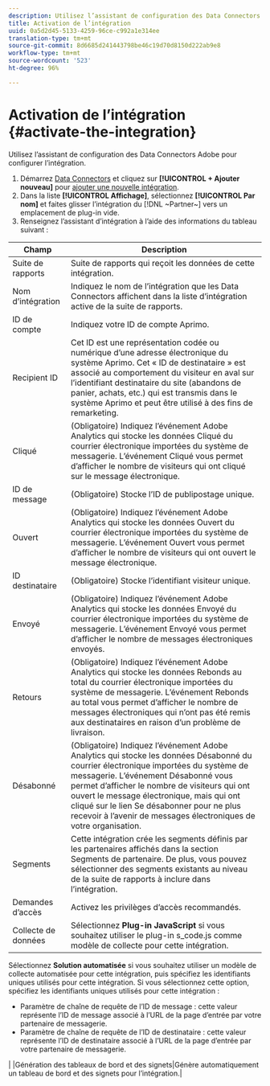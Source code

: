 ```yaml
---
description: Utilisez l’assistant de configuration des Data Connectors Adobe pour configurer l’intégration.
title: Activation de l’intégration
uuid: 0a5d2d45-5133-4259-96ce-c992a1e314ee
translation-type: tm+mt
source-git-commit: 8d6685d241443798be46c19d70d8150d222ab9e8
workflow-type: tm+mt
source-wordcount: '523'
ht-degree: 96%

---
```



# Activation de l’intégration {#activate-the-integration}

Utilisez l’assistant de configuration des Data Connectors Adobe pour configurer l’intégration.

1. Démarrez [Data Connectors](https://docs.adobe.com/content/help/en/analytics/import/dataconnectors/getting-started-data-connectors.html) et cliquez sur **[!UICONTROL + Ajouter nouveau]** pour [ajouter une nouvelle intégration](https://docs.adobe.com/content/help/en/analytics/import/dataconnectors/getting-started-data-connectors.html).
1. Dans la liste **[!UICONTROL Affichage]**, sélectionnez **[!UICONTROL Par nom]** et faites glisser l’intégration du [!DNL ~Partner~] vers un emplacement de plug-in vide.
1. Renseignez l’assistant d’intégration à l’aide des informations du tableau suivant :

| Champ | Description |
|--- |--- |
| Suite de rapports | Suite de rapports qui reçoit les données de cette intégration. |
| Nom d’intégration | Indiquez le nom de l’intégration que les Data Connectors affichent dans la liste d’intégration active de la suite de rapports. |
| ID de compte | Indiquez votre ID de compte Aprimo. |
| Recipient ID | Cet ID est une représentation codée ou numérique d’une adresse électronique du système Aprimo. Cet « ID de destinataire » est associé au comportement du visiteur en aval sur l’identifiant destinataire du site (abandons de panier, achats, etc.) qui est transmis dans le système Aprimo et peut être utilisé à des fins de remarketing. |
| Cliqué | (Obligatoire) Indiquez l’événement Adobe Analytics qui stocke les données Cliqué du courrier électronique importées du système de messagerie. L’événement Cliqué vous permet d’afficher le nombre de visiteurs qui ont cliqué sur le message électronique. |
| ID de message | (Obligatoire) Stocke l’ID de publipostage unique. |
| Ouvert | (Obligatoire) Indiquez l’événement Adobe Analytics qui stocke les données Ouvert du courrier électronique importées du système de messagerie. L’événement Ouvert vous permet d’afficher le nombre de visiteurs qui ont ouvert le message électronique. |
| ID destinataire | (Obligatoire) Stocke l’identifiant visiteur unique. |
| Envoyé | (Obligatoire) Indiquez l’événement Adobe Analytics qui stocke les données Envoyé du courrier électronique importées du système de messagerie. L’événement Envoyé vous permet d’afficher le nombre de messages électroniques envoyés. |
| Retours | (Obligatoire) Indiquez l’événement Adobe Analytics qui stocke les données Rebonds au total du courrier électronique importées du système de messagerie. L’événement Rebonds au total vous permet d’afficher le nombre de messages électroniques qui n’ont pas été remis aux destinataires en raison d’un problème de livraison. |
| Désabonné | (Obligatoire) Indiquez l’événement Adobe Analytics qui stocke les données Désabonné du courrier électronique importées du système de messagerie. L’événement Désabonné vous permet d’afficher le nombre de visiteurs qui ont ouvert le message électronique, mais qui ont cliqué sur le lien Se désabonner pour ne plus recevoir à l’avenir de messages électroniques de votre organisation. |
| Segments | Cette intégration crée les segments définis par les partenaires affichés dans la section Segments de partenaire. De plus, vous pouvez sélectionner des segments existants au niveau de la suite de rapports à inclure dans l’intégration. |
| Demandes d’accès | Activez les privilèges d’accès recommandés. |
| Collecte de données | Sélectionnez **Plug-in JavaScript** si vous souhaitez utiliser le plug-in s_code.js comme modèle de collecte pour cette intégration. |
Sélectionnez **Solution automatisée** si vous souhaitez utiliser un modèle de collecte automatisée pour cette intégration, puis spécifiez les identifiants uniques utilisés pour cette intégration. Si vous sélectionnez cette option, spécifiez les identifiants uniques utilisés pour cette intégration :
<ul><li>Paramètre de chaîne de requête de l’ID de message : cette valeur représente l’ID de message associé à l’URL de la page d’entrée par votre partenaire de messagerie.</li>
<li>Paramètre de chaîne de requête de l’ID de destinataire : cette valeur représente l’ID de destinataire associé à l’URL de la page d’entrée par votre partenaire de messagerie.</li></ul>|
|Génération des tableaux de bord et des signets|Génère automatiquement un tableau de bord et des signets pour l’intégration.|
